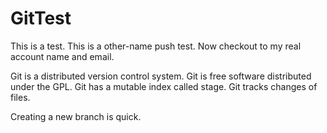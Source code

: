 # GitTest

This is a test.
This is a other-name push test.
Now checkout to my real account name and email.

Git is a distributed version control system.
Git is free software distributed under the GPL.
Git has a mutable index called stage.
Git tracks changes of files.
<!-- 
Add to staged area.
Let's try to remove changes from staged area. -->

Creating a new branch is quick.